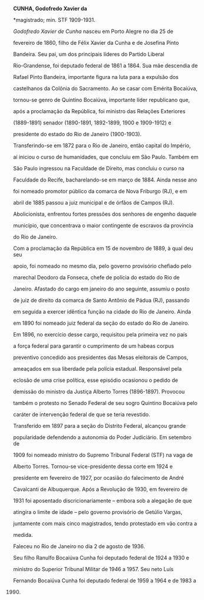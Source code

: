**CUNHA, Godofredo Xavier da**



\*magistrado; min. STF 1909-1931.



*Godofredo Xavier de Cunha* nasceu em Porto Alegre no dia 25 de

fevereiro de 1860, filho de Félix Xavier da Cunha e de Josefina Pinto

Bandeira. Seu pai, um dos principais líderes do Partido Liberal

Rio-Grandense, foi deputado federal de 1861 a 1864. Sua mãe descendia de

Rafael Pinto Bandeira, importante figura na luta para a expulsão dos

castelhanos da Colônia do Sacramento. Ao se casar com Emérita Bocaiúva,

tornou-se genro de Quintino Bocaiúva, importante líder republicano que,

após a proclamação da República, foi ministro das Relações Exteriores

(1889-1891) senador (1890-1891, 1892-1899, 1900 e 1909-1912) e

presidente do estado do Rio de Janeiro (1900-1903).



Transferindo-se em 1872 para o Rio de Janeiro, então capital do Império,

aí iniciou o curso de humanidades, que concluiu em São Paulo. Também em

São Paulo ingressou na Faculdade de Direito, mas concluiu o curso na

Faculdade do Recife, bacharelando-se em março de 1884. Ainda nesse ano

foi nomeado promotor público da comarca de Nova Friburgo (RJ), e em

abril de 1885 passou a juiz municipal e de órfãos de Campos (RJ).

Abolicionista, enfrentou fortes pressões dos senhores de engenho daquele

município, que concentrava o maior contingente de escravos da província

do Rio de Janeiro.



Com a proclamação da República em 15 de novembro de 1889, à qual deu seu

apoio, foi nomeado no mesmo dia, pelo governo provisório chefiado pelo

marechal Deodoro da Fonseca, chefe de polícia do estado do Rio de

Janeiro. Afastado do cargo em janeiro do ano seguinte, assumiu o posto

de juiz de direito da comarca de Santo Antônio de Pádua (RJ), passando

em seguida a exercer idêntica função na cidade do Rio de Janeiro. Ainda

em 1890 foi nomeado juiz federal da seção do estado do Rio de Janeiro.

Em 1896, no exercício desse cargo, requisitou pela primeira vez no país

a força federal para garantir o cumprimento de um habeas corpus

preventivo concedido aos presidentes das Mesas eleitorais de Campos,

ameaçados em sua liberdade pela polícia estadual. Responsável pela

eclosão de uma crise política, esse episódio ocasionou o pedido de

demissão do ministro da Justiça Alberto Torres (1896-1897). Provocou

também o protesto no Senado Federal de seu sogro Quintino Bocaiúva pelo

caráter de intervenção federal de que se teria revestido.



Transferido em 1897 para a seção do Distrito Federal, alcançou grande

popularidade defendendo a autonomia do Poder Judiciário. Em setembro de

1909 foi nomeado ministro do Supremo Tribunal Federal (STF) na vaga de

Alberto Torres. Tornou-se vice-presidente dessa corte em 1924 e

presidente em fevereiro de 1927, por ocasião do falecimento de André

Cavalcanti de Albuquerque. Após a Revolução de 1930, em fevereiro de

1931 foi aposentado discricionariamente – embora sob a alegação de que

atingira o limite de idade – pelo governo provisório de Getúlio Vargas,

juntamente com mais cinco magistrados, tendo protestado em vão contra a

medida.



Faleceu no Rio de Janeiro no dia 2 de agosto de 1936.



Seu filho Ranulfo Bocaiúva Cunha foi deputado federal de 1924 a 1930 e

ministro do Superior Tribunal Militar de 1946 a 1957. Seu neto Luís

Fernando Bocaiúva Cunha foi deputado federal de 1959 a 1964 e de 1983 a

1990.



